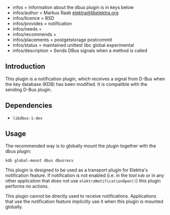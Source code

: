 - infos = Information about the dbus plugin is in keys below
- infos/author = Markus Raab <elektra@libelektra.org>
- infos/licence = BSD
- infos/provides = notification
- infos/needs =
- infos/recommends =
- infos/placements = postgetstorage postcommit
- infos/status = maintained unittest libc global experimental
- infos/description = Sends DBus signals when a method is called

## Introduction

This plugin is a notification plugin, which receives a signal from D-Bus when
the key database (KDB) has been modified.
It is compatible with the sending D-Bus plugin.

## Dependencies

- `libdbus-1-dev`

## Usage

The recommended way is to globally mount the plugin together with the dbus plugin:

	kdb global-mount dbus dbusrecv

This plugin is designed to be used as a transport plugin for Elektra's
notification feature.
If notification is not enabled (i.e. in the tool `kdb` or in any other
application that does not use `elektraNotificationOpen()`) this plugin performs
no actions.

This plugin cannot be directly used to receive notifications.
Applications that use the notification feature implicitly use it when this
plugin is mounted globally.
